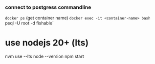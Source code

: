 ### connect to postgress commandline
`docker ps` (get container name)
`docker exec -it <container-name> bash
`psql -U root -d fishable`

# use nodejs 20+ (lts)
nvm use --lts
node --version
npm start

